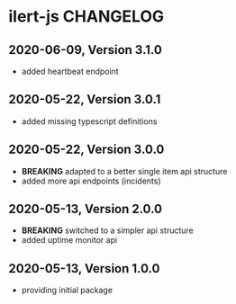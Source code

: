 # ilert-js CHANGELOG

## 2020-06-09, Version 3.1.0

* added heartbeat endpoint

## 2020-05-22, Version 3.0.1

* added missing typescript definitions

## 2020-05-22, Version 3.0.0

* **BREAKING** adapted to a better single item api structure
* added more api endpoints (incidents)

## 2020-05-13, Version 2.0.0

* **BREAKING** switched to a simpler api structure
* added uptime monitor api

## 2020-05-13, Version 1.0.0

* providing initial package